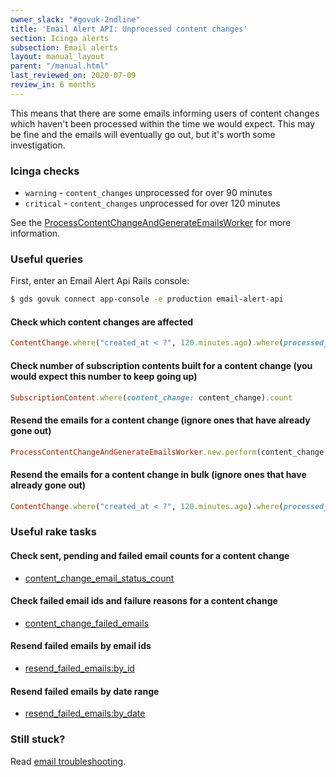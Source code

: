 ```yaml
---
owner_slack: "#govuk-2ndline"
title: 'Email Alert API: Unprocessed content changes'
section: Icinga alerts
subsection: Email alerts
layout: manual_layout
parent: "/manual.html"
last_reviewed_on: 2020-07-09
review_in: 6 months
---
```


This means that there are some emails informing users of content changes
which haven't been processed within the time we would expect.
This may be fine and the emails will eventually go out, but it's worth some investigation.

### Icinga checks

* `warning` - `content_changes` unprocessed for over 90 minutes
* `critical` - `content_changes` unprocessed for over 120 minutes

See the [ProcessContentChangeAndGenerateEmailsWorker][content-change-worker] for
more information.

### Useful queries

First, enter an Email Alert Api Rails console:

```bash
$ gds govuk connect app-console -e production email-alert-api
```

#### Check which content changes are affected

```ruby
ContentChange.where("created_at < ?", 120.minutes.ago).where(processed_at: nil)
```

#### Check number of subscription contents built for a content change (you would expect this number to keep going up)

```ruby
SubscriptionContent.where(content_change: content_change).count
```

#### Resend the emails for a content change (ignore ones that have already gone out)

```ruby
ProcessContentChangeAndGenerateEmailsWorker.new.perform(content_change.id)
```

#### Resend the emails for a content change in bulk (ignore ones that have already gone out)

```ruby
ContentChange.where("created_at < ?", 120.minutes.ago).where(processed_at: nil).map { |content_change| ProcessContentChangeAndGenerateEmailsWorker.new.perform(content_change.id)  }
```

### Useful rake tasks

#### Check sent, pending and failed email counts for a content change

- [content_change_email_status_count][]

#### Check failed email ids and failure reasons for a content change

- [content_change_failed_emails][]

#### Resend failed emails by email ids

- [resend_failed_emails:by_id][]

#### Resend failed emails by date range

- [resend_failed_emails:by_date][]

### Still stuck?

Read [email troubleshooting].

[content-change-worker]: https://github.com/alphagov/email-alert-api/blob/master/app/workers/process_content_change_and_generate_emails_worker.rb
[email troubleshooting]: /manual/email-troubleshooting.html
[content_change_email_status_count]: https://deploy.blue.production.govuk.digital/job/run-rake-task/parambuild/?TARGET_APPLICATION=email-alert-api&MACHINE_CLASS=email_alert_api&RAKE_TASK=report:content_change_email_status_count['one_required_content_change_id','optional_second_content_change_id','and_so_on']
[content_change_failed_emails]: https://deploy.blue.production.govuk.digital/job/run-rake-task/parambuild/?TARGET_APPLICATION=email-alert-api&MACHINE_CLASS=email_alert_api&RAKE_TASK=report:content_change_failed_emails['one_required_content_change_id','optional_second_content_change_id','and_so_on']
[resend_failed_emails:by_id]: https://deploy.blue.production.govuk.digital/job/run-rake-task/parambuild/?TARGET_APPLICATION=email-alert-api&MACHINE_CLASS=email_alert_api&RAKE_TASK=troubleshoot:resend_failed_emails:by_id['some-id,%20another-id']
[resend_failed_emails:by_date]: https://deploy.blue.production.govuk.digital/job/run-rake-task/parambuild/?TARGET_APPLICATION=email-alert-api&MACHINE_CLASS=email_alert_api&RAKE_TASK=troubleshoot:resend_failed_emails:by_date[%272020-01-01T10:00:00Z,%202020-01-01T11:00:00Z%27]
